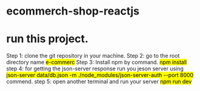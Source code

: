 # ecommerch-shop-reactjs

<h1>run this project.</h1>

Step 1: clone the git repository in your machine.
Step 2: go to the root directory name  <mark>e-commerc</mark>
Step 3: Install npm by  command. <mark>npm install</mark>
step 4: for getting the json-server response run you jeson server using <mark>json-server data/db.json -m ./node_modules/json-server-auth --port 8000</mark> commend.
step 5: open another terminal and run your server <mark>npm run dev</mark>
